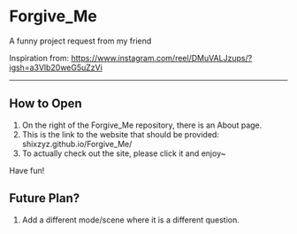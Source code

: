 # Forgive_Me

A funny project request from my friend

Inspiration from: https://www.instagram.com/reel/DMuVALJzups/?igsh=a3Vlb20weG5uZzVi 

----------

## How to Open
1. On the right of the Forgive_Me repository, there is an About page.
2. This is the link to the website that should be provided: shixzyz.github.io/Forgive_Me/
3. To actually check out the site, please click it and enjoy~

Have fun!

## Future Plan?
1. Add a different mode/scene where it is a different question.
